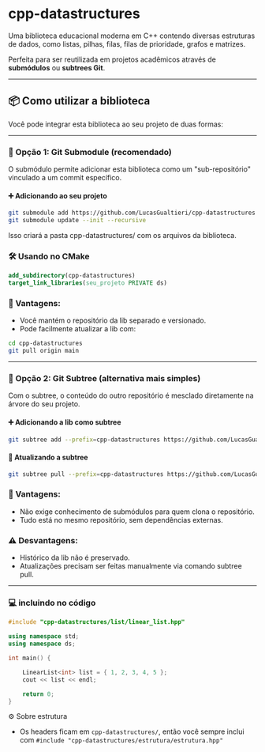 # cpp-datastructures

Uma biblioteca educacional moderna em C++ contendo diversas estruturas de dados, como listas, pilhas, filas, filas de prioridade, grafos e matrizes.

Perfeita para ser reutilizada em projetos acadêmicos através de **submódulos** ou **subtrees Git**.

---

## 📦 Como utilizar a biblioteca

Você pode integrar esta biblioteca ao seu projeto de duas formas:

---

### 🔗 Opção 1: Git Submodule (recomendado)

O submódulo permite adicionar esta biblioteca como um "sub-repositório" vinculado a um commit específico.

#### ➕ Adicionando ao seu projeto

```bash
git submodule add https://github.com/LucasGualtieri/cpp-datastructures
git submodule update --init --recursive
```

Isso criará a pasta cpp-datastructures/ com os arquivos da biblioteca.

### 🛠️ Usando no CMake

```cmake
add_subdirectory(cpp-datastructures)
target_link_libraries(seu_projeto PRIVATE ds)
```

### 🧠 Vantagens:
- Você mantém o repositório da lib separado e versionado.
- Pode facilmente atualizar a lib com:

```bash
cd cpp-datastructures
git pull origin main
```

---

### 🌳 Opção 2: Git Subtree (alternativa mais simples)
Com o subtree, o conteúdo do outro repositório é mesclado diretamente na árvore do seu projeto.

#### ➕ Adicionando a lib como subtree

```bash
git subtree add --prefix=cpp-datastructures https://github.com/LucasGualtieri/cpp-datastructures main --squash
```

#### 🔄 Atualizando a subtree
```bash
git subtree pull --prefix=cpp-datastructures https://github.com/LucasGualtieri/cpp-datastructures main --squash
```

### 🧠 Vantagens:
- Não exige conhecimento de submódulos para quem clona o repositório.
- Tudo está no mesmo repositório, sem dependências externas.

### ⚠️ Desvantagens:
- Histórico da lib não é preservado.
- Atualizações precisam ser feitas manualmente via comando subtree pull.

---

### 💻 incluindo no código
```cpp
#include "cpp-datastructures/list/linear_list.hpp"

using namespace std;
using namespace ds;

int main() {

    LinearList<int> list = { 1, 2, 3, 4, 5 };
    cout << list << endl;

    return 0;
}
```

⚙️ Sobre estrutura
- Os headers ficam em ``cpp-datastructures/``, então você sempre inclui com ``#include "cpp-datastructures/estrutura/estrutura.hpp"``
<!-- - Não é necessário referenciar a pasta ``include/`` nos ``#include``, pois ela é tratada como raiz via CMake ou -I -->
